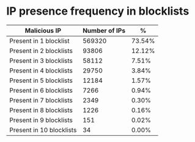 # IP presence frequency in blocklists
| Malicious IP | Number of IPs | % |
|----|----|----|
| Present in 1 blocklist | 569320 | 73.54% |
| Present in 2 blocklists | 93806 | 12.12% |
| Present in 3 blocklists | 58112 | 7.51% |
| Present in 4 blocklists | 29750 | 3.84% |
| Present in 5 blocklists | 12184 | 1.57% |
| Present in 6 blocklists | 7266 | 0.94% |
| Present in 7 blocklists | 2349 | 0.30% |
| Present in 8 blocklists | 1226 | 0.16% |
| Present in 9 blocklists | 151 | 0.02% |
| Present in 10 blocklists | 34 | 0.00% |
